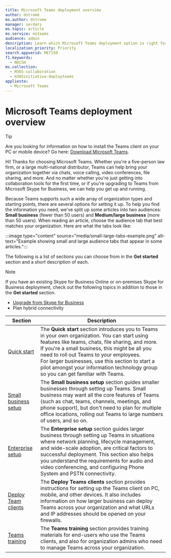 ```yaml
---
title: Microsoft Teams deployment overview
author: dstrome
ms.author: dstrome
manager: serdars
ms.topic: article
ms.service: msteams
audience: admin
description: Learn which Microsoft Teams deployment option is right for you.
localization_priority: Priority
search.appverid: MET150
f1.keywords:
  - NOCSH
ms.collection: 
  - M365-collaboration
  - m365initiative-deployteams
appliesto: 
  - Microsoft Teams
---
```


# Microsoft Teams deployment overview

> [!TIP]
> Are you looking for information on how to install the Teams client on your PC or mobile device? Go here: [Download Microsoft Teams](https://www.microsoft.com/microsoft-teams/download-app).

Hi! Thanks for choosing Microsoft Teams. Whether you're a five-person law firm, or a large multi-national distributor, Teams can help bring your organization together via chats, voice calling, video conferences, file sharing, and more. And no matter whether you're just getting into collaboration tools for the first time, or if you're upgrading to Teams from Microsoft Skype for Business, we can help you get up and running.

Because Teams supports such a wide array of organization types and starting points, there are several options for setting it up. To help you find the information you need, we've split up some articles into two audiences: **Small business** (fewer than 50 users) and **Medium/large business** (more than 50 users). When reading an article, choose the audience tab that best matches your organization. Here are what the tabs look like:

:::image type="content" source="media/small-large-tabs-example.png" alt-text="Example showing small and large audience tabs that appear in some articles.":::

The following is a list of sections you can choose from in the **Get started** section and a short description of each.

> [!NOTE]
> If you have an existing Skype for Business Online or on-premises Skype for Business deployment, check out the following topics in addition to those in the **Get started** section.
>
> - [Upgrade from Skype for Business](upgrade-start-here.md)
> - Plan hybrid connectivity

|Section  |Description  |
|---------|---------|
|[Quick start](get-started-with-teams-quick-start.md)     | The **Quick start** section introduces you to Teams in your own organization. You can start using features like teams, chats, file sharing, and more. <br>If you're a small business, this might be all you need to roll out Teams to your employees. <br>For larger businesses, use this section to start a pilot amongst your information technology group so you can get familiar with Teams.        |
|[Small business setup](deploy-small-business.md)| The **Small business setup** section guides smaller businesses through setting up Teams. Small business may want all the core features of Teams (such as chat, teams, channels, meetings, and phone support), but don't need to plan for multiple office locations, rolling out Teams to large numbers of users, and so on.
|[Enterprise setup](deploy-enterprise-overview.md)     | The **Enterprise setup** section guides larger business through setting up Teams in situations where network planning, lifecycle management, and wide-scale adoption, are critical factors to successful deployment. This section also helps you understand the requirements for audio and video conferencing, and configuring Phone System and PSTN connectivity.         |
|[Deploy Team clients](get-clients.md)     | The **Deploy Teams clients** section provides instructions for setting up the Teams client on PC, mobile, and other devices. It also includes information on how larger business can deploy Teams across your organization and what URLs and IP addresses should be opened on your firewalls.       |
|[Teams training](training-microsoft-teams-landing-page.md)     | The **Teams training** section provides training materials for end-users who use the Teams clients, and also for organization admins who need to manage Teams across your organization.        |
